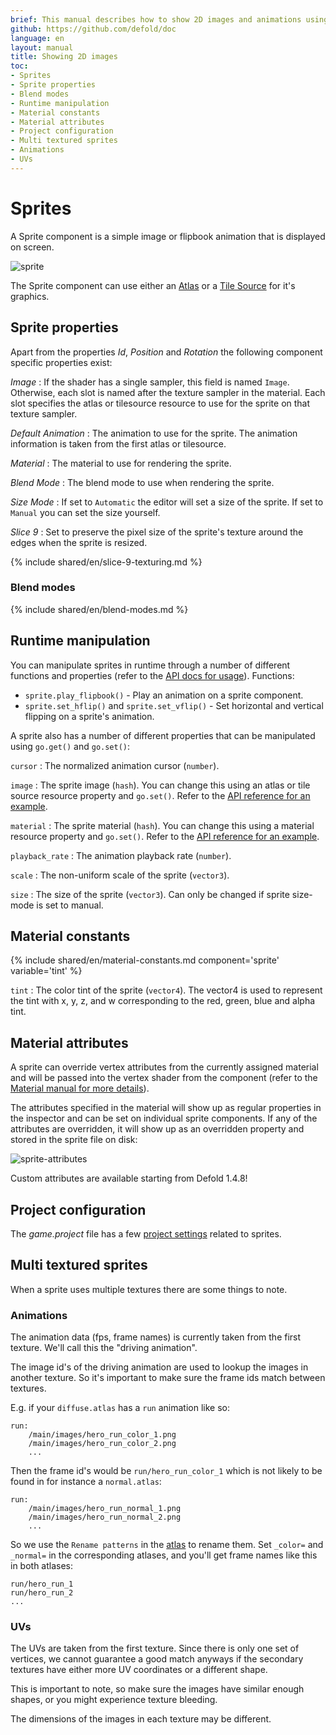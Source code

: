 ```yaml
---
brief: This manual describes how to show 2D images and animations using the sprite component.
github: https://github.com/defold/doc
language: en
layout: manual
title: Showing 2D images
toc:
- Sprites
- Sprite properties
- Blend modes
- Runtime manipulation
- Material constants
- Material attributes
- Project configuration
- Multi textured sprites
- Animations
- UVs
---
```


# Sprites

A Sprite component is a simple image or flipbook animation that is displayed on screen.

![sprite](../images/graphics/sprite.png)

The Sprite component can use either an [Atlas](/manuals/atlas) or a [Tile Source](/manuals/tilesource) for it's graphics.

## Sprite properties

Apart from the properties *Id*, *Position* and *Rotation* the following component specific properties exist:

*Image*
: If the shader has a single sampler, this field is named `Image`. Otherwise, each slot is named after the texture sampler in the material.
Each slot specifies the atlas or tilesource resource to use for the sprite on that texture sampler.

*Default Animation*
: The animation to use for the sprite. The animation information is taken from the first atlas or tilesource.

*Material*
: The material to use for rendering the sprite.

*Blend Mode*
: The blend mode to use when rendering the sprite.

*Size Mode*
: If set to `Automatic` the editor will set a size of the sprite. If set to `Manual` you can set the size yourself.

*Slice 9*
: Set to preserve the pixel size of the sprite's texture around the edges when the sprite is resized.

{% include shared/en/slice-9-texturing.md %}

### Blend modes
{% include shared/en/blend-modes.md %}

## Runtime manipulation

You can manipulate sprites in runtime through a number of different functions and properties (refer to the [API docs for usage](/ref/sprite/)). Functions:

* `sprite.play_flipbook()` - Play an animation on a sprite component.
* `sprite.set_hflip()` and `sprite.set_vflip()` - Set horizontal and vertical flipping on a sprite's animation.

A sprite also has a number of different properties that can be manipulated using `go.get()` and `go.set()`:

`cursor`
: The normalized animation cursor (`number`).

`image`
: The sprite image (`hash`). You can change this using an atlas or tile source resource property and `go.set()`. Refer to the [API reference for an example](/ref/sprite/#image).

`material`
: The sprite material (`hash`). You can change this using a material resource property and `go.set()`. Refer to the [API reference for an example](/ref/sprite/#material).

`playback_rate`
: The animation playback rate (`number`).

`scale`
: The non-uniform scale of the sprite (`vector3`).

`size`
: The size of the sprite (`vector3`). Can only be changed if sprite size-mode is set to manual.

## Material constants

{% include shared/en/material-constants.md component='sprite' variable='tint' %}

`tint`
: The color tint of the sprite (`vector4`). The vector4 is used to represent the tint with x, y, z, and w corresponding to the red, green, blue and alpha tint.

## Material attributes

A sprite can override vertex attributes from the currently assigned material and will be passed into the vertex shader from the component (refer to the [Material manual for more details](/manuals/material/#attributes)).

The attributes specified in the material will show up as regular properties in the inspector and can be set on individual sprite components. If any of the attributes are overridden, it will show up as an overridden property and stored in the sprite file on disk:

![sprite-attributes](../images/graphics/sprite-attributes.png)

<div class='sidenote' markdown='1'>
Custom attributes are available starting from Defold 1.4.8!
</div>

## Project configuration

The *game.project* file has a few [project settings](/manuals/project-settings#sprite) related to sprites.

## Multi textured sprites

When a sprite uses multiple textures there are some things to note.

### Animations

The animation data (fps, frame names) is currently taken from the first texture. We'll call this the "driving animation".

The image id's of the driving animation are used to lookup the images in another texture.
So it's important to make sure the frame ids match between textures.

E.g. if your `diffuse.atlas` has a `run` animation like so:

```
run:
    /main/images/hero_run_color_1.png
    /main/images/hero_run_color_2.png
    ...
```

Then the frame id's would be `run/hero_run_color_1` which is not likely to be found in for instance a `normal.atlas`:

```
run:
    /main/images/hero_run_normal_1.png
    /main/images/hero_run_normal_2.png
    ...
```

So we use the `Rename patterns` in the [atlas](/manuals/material/) to rename them.
Set `_color=` and `_normal=` in the corresponding atlases, and you'll get frame names like this in both atlases:

```
run/hero_run_1
run/hero_run_2
...
```

### UVs

The UVs are taken from the first texture. Since there is only one set of vertices, we cannot guarantee
a good match anyways if the secondary textures have either more UV coordinates or a different shape.

This is important to note, so make sure the images have similar enough shapes, or you might experience texture bleeding.

The dimensions of the images in each texture may be different.